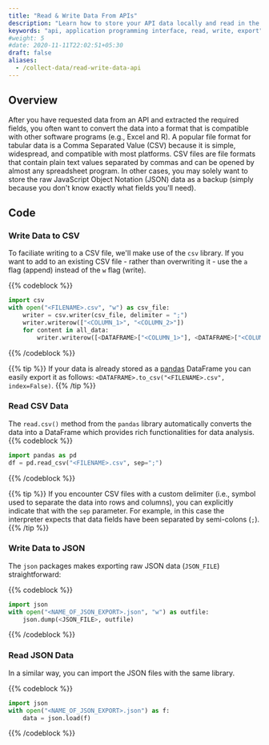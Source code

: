 ```yaml
---
title: "Read & Write Data From APIs"
description: "Learn how to store your API data locally and read in the data for future use."
keywords: "api, application programming interface, read, write, export"
#weight: 5
#date: 2020-11-11T22:02:51+05:30
draft: false
aliases:
  - /collect-data/read-write-data-api
---
```


## Overview
After you have requested data from an API and extracted the required fields, you often want to convert the data into a format that is compatible with other software programs (e.g., Excel and R). A popular file format for tabular data is a Comma Separated Value (CSV) because it is simple, widespread, and compatible with most platforms. CSV files are file formats that contain plain text values separated by commas and can be opened by almost any spreadsheet program. In other cases, you may solely want to store the raw JavaScript Object Notation (JSON) data as a backup (simply because you don't know exactly what fields you'll need).


## Code
### Write Data to CSV
To faciliate writing to a CSV file, we'll make use of the `csv` library. If you want to add to an existing CSV file - rather than overwriting it - use the `a` flag (append) instead of the `w` flag (write).

{{% codeblock %}}
```Python
import csv
with open("<FILENAME>.csv", "w") as csv_file:
    writer = csv.writer(csv_file, delimiter = ";")
    writer.writerow(["<COLUMN_1>", "<COLUMN_2>"])
    for content in all_data:
        writer.writerow([<DATAFRAME>["<COLUMN_1>"], <DATAFRAME>["<COLUMN_2>"])
```
{{% /codeblock %}}

{{% tip %}}
If your data is already stored as a [pandas](https://pandas.pydata.org) DataFrame you can easily export it as follows: `<DATAFRAME>.to_csv("<FILENAME>.csv", index=False)`.
{{% /tip %}}


### Read CSV Data
The `read.csv()` method from the `pandas` library automatically converts the data into a DataFrame which provides rich functionalities for data analysis.
{{% codeblock %}}
```Python
import pandas as pd
df = pd.read_csv("<FILENAME>.csv", sep=";")
```
{{% /codeblock %}}

{{% tip %}}
If you encounter CSV files with a custom delimiter (i.e., symbol used to separate the data into rows and columns), you can explicitly indicate that with the `sep` parameter. For example, in this case the interpreter expects that data fields have been separated by semi-colons (`;`).
{{% /tip %}}


### Write Data to JSON
The `json` packages makes exporting raw JSON data (`JSON_FILE`) straightforward:

{{% codeblock %}}
```Python
import json
with open("<NAME_OF_JSON_EXPORT>.json", "w") as outfile:
    json.dump(<JSON_FILE>, outfile)
```
{{% /codeblock %}}


### Read JSON Data
In a similar way, you can import the JSON files with the same library.

{{% codeblock %}}
```Python
import json
with open("<NAME_OF_JSON_EXPORT>.json") as f:
    data = json.load(f)
```
{{% /codeblock %}}
